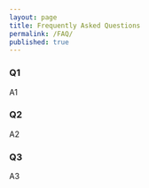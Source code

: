 ```yaml
---
layout: page
title: Frequently Asked Questions
permalink: /FAQ/
published: true
---
```


### Q1
A1

### Q2
A2

### Q3
A3
